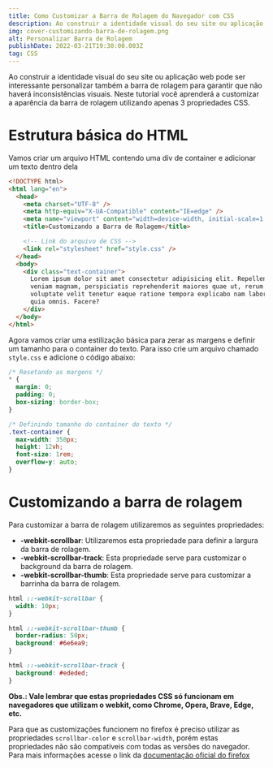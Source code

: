 ```yaml
---
title: Como Customizar a Barra de Rolagem do Navegador com CSS
description: Ao construir a identidade visual do seu site ou aplicação web pode ser interessante personalizar também a barra de rolagem para garantir que não haverá inconsistências visuais. Neste tutorial você aprenderá a customizar a aparência da barra de rolagem utilizando apenas 3 propriedades CSS.
img: cover-customizando-barra-de-rolagem.png
alt: Personalizar Barra de Rolagem
publishDate: 2022-03-21T19:30:00.003Z
tag: CSS
---
```


Ao construir a identidade visual do seu site ou aplicação web pode ser interessante personalizar também a barra de rolagem para garantir que não haverá inconsistências visuais. Neste tutorial você aprenderá a customizar a aparência da barra de rolagem utilizando apenas 3 propriedades CSS.

# Estrutura básica do HTML

Vamos criar um arquivo HTML contendo uma div de container e adicionar um texto dentro dela

```html
<!DOCTYPE html>
<html lang="en">
  <head>
    <meta charset="UTF-8" />
    <meta http-equiv="X-UA-Compatible" content="IE=edge" />
    <meta name="viewport" content="width=device-width, initial-scale=1.0" />
    <title>Customizando a Barra de Rolagem</title>

    <!-- Link do arquivo de CSS -->
    <link rel="stylesheet" href="style.css" />
  </head>
  <body>
    <div class="text-container">
      Lorem ipsum dolor sit amet consectetur adipisicing elit. Repellendus
      veniam magnam, perspiciatis reprehenderit maiores quae ut, rerum similique
      voluptate velit tenetur eaque ratione tempora explicabo nam laboriosam
      quia omnis. Facere?
    </div>
  </body>
</html>
```

Agora vamos criar uma estilização básica para zerar as margens e definir um tamanho para o container do texto. Para isso crie um arquivo chamado `style.css` e adicione o código abaixo:

```css
/* Resetando as margens */
* {
  margin: 0;
  padding: 0;
  box-sizing: border-box;
}

/* Definindo tamanho do container do texto */
.text-container {
  max-width: 350px;
  height: 12vh;
  font-size: 1rem;
  overflow-y: auto;
}
```

# Customizando a barra de rolagem

Para customizar a barra de rolagem utilizaremos as seguintes propriedades:

- **-webkit-scrollbar**: Utilizaremos esta propriedade para definir a largura da barra de rolagem.
- **-webkit-scrollbar-track**: Esta propriedade serve para customizar o background da barra de rolagem.
- **-webkit-scrollbar-thumb**: Esta propriedade serve para customizar a barrinha da barra de rolagem.

```css
html ::-webkit-scrollbar {
  width: 10px;
}

html ::-webkit-scrollbar-thumb {
  border-radius: 50px;
  background: #6e6ea9;
}

html ::-webkit-scrollbar-track {
  background: #ededed;
}
```

**Obs.: Vale lembrar que estas propriedades CSS só funcionam em navegadores que utilizam o webkit, como Chrome, Opera, Brave, Edge, etc.**

Para que as customizações funcionem no firefox é preciso utilizar as propriedades `scrollbar-color` e `scrollbar-width`, porém estas propriedades não são compatíveis com todas as versões do navegador. Para mais informações acesse o link da [documentação oficial do firefox](https://developer.mozilla.org/en-US/docs/Web/CSS/CSS_Scrollbars)
